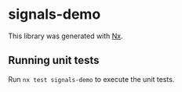 # signals-demo

This library was generated with [Nx](https://nx.dev).

## Running unit tests

Run `nx test signals-demo` to execute the unit tests.
